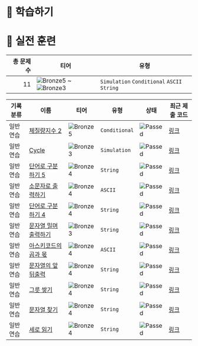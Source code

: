 # 📖 학습하기

# 🥇 실전 훈련
|총 문제 수|티어|유형|
|---:|---|---|
|11|![Bronze5][b5] ~ ![Bronze3][b3]|`Simulation` `Conditional` `ASCII` `String`|

|기록분류|이름|티어|유형|상태|최근 제출 코드|
|---|---|---|---|---|---|
|일반 연습|[체질량지수 2](https://www.codetree.ai/training-field/search/problems/bmi-2)|![Bronze5][b5]|`Conditional`|![Passed][passed]|[링크](https://github.com/Devwon-1999/codetree-TILs/blob/main/231231/%EC%B2%B4%EC%A7%88%EB%9F%89%EC%A7%80%EC%88%98%202/bmi-2.py)|
|일반 연습|[Cycle](https://www.codetree.ai/training-field/search/problems/cycle)|![Bronze3][b3]|`Simulation`|![Passed][passed]|[링크](https://github.com/Devwon-1999/codetree-TILs/blob/main/231231/Cycle/cycle.py)|
|일반 연습|[단어로 구분하기 5](https://www.codetree.ai/training-field/search/problems/separate-words-with-words-5)|![Bronze4][b4]|`String`|![Passed][passed]|[링크](https://github.com/Devwon-1999/codetree-TILs/blob/main/231231/%EB%8B%A8%EC%96%B4%EB%A1%9C%20%EA%B5%AC%EB%B6%84%ED%95%98%EA%B8%B0%205/separate-words-with-words-5.py)|
|일반 연습|[소문자로 출력하기](https://www.codetree.ai/training-field/search/problems/print-in-small)|![Bronze4][b4]|`ASCII`|![Passed][passed]|[링크](https://github.com/Devwon-1999/codetree-TILs/blob/main/231231/%EC%86%8C%EB%AC%B8%EC%9E%90%EB%A1%9C%20%EC%B6%9C%EB%A0%A5%ED%95%98%EA%B8%B0/print-in-small.py)|
|일반 연습|[단어로 구분하기 4](https://www.codetree.ai/training-field/search/problems/separate-words-with-words-4)|![Bronze4][b4]|`String`|![Passed][passed]|[링크](https://github.com/Devwon-1999/codetree-TILs/blob/main/231231/%EB%8B%A8%EC%96%B4%EB%A1%9C%20%EA%B5%AC%EB%B6%84%ED%95%98%EA%B8%B0%204/separate-words-with-words-4.py)|
|일반 연습|[문자열 밀며 출력하기](https://www.codetree.ai/training-field/search/problems/push-and-output-string)|![Bronze3][b3]|`String`|![Passed][passed]|[링크](https://github.com/Devwon-1999/codetree-TILs/blob/main/231231/%EB%AC%B8%EC%9E%90%EC%97%B4%20%EB%B0%80%EB%A9%B0%20%EC%B6%9C%EB%A0%A5%ED%95%98%EA%B8%B0/push-and-output-string.py)|
|일반 연습|[아스키코드의 곱과 몫](https://www.codetree.ai/training-field/search/problems/product-and-quotient-of-the-ascii-code)|![Bronze4][b4]|`ASCII`|![Passed][passed]|[링크](https://github.com/Devwon-1999/codetree-TILs/blob/main/231231/%EC%95%84%EC%8A%A4%ED%82%A4%EC%BD%94%EB%93%9C%EC%9D%98%20%EA%B3%B1%EA%B3%BC%20%EB%AA%AB/product-and-quotient-of-the-ascii-code.py)|
|일반 연습|[문자열의 앞뒤출력](https://www.codetree.ai/training-field/search/problems/front-to-rear-output-of-string)|![Bronze4][b4]|`String`|![Passed][passed]|[링크](https://github.com/Devwon-1999/codetree-TILs/blob/main/231231/%EB%AC%B8%EC%9E%90%EC%97%B4%EC%9D%98%20%EC%95%9E%EB%92%A4%EC%B6%9C%EB%A0%A5/front-to-rear-output-of-string.py)|
|일반 연습|[그릇 쌓기](https://www.codetree.ai/training-field/search/problems/dishes)|![Bronze4][b4]|`String`|![Passed][passed]|[링크](https://github.com/Devwon-1999/codetree-TILs/blob/main/231231/%EA%B7%B8%EB%A6%87%20%EC%8C%93%EA%B8%B0/dishes.py)|
|일반 연습|[문자열 찾기](https://www.codetree.ai/training-field/search/problems/search-string)|![Bronze4][b4]|`String`|![Passed][passed]|[링크](https://github.com/Devwon-1999/codetree-TILs/blob/main/231231/%EB%AC%B8%EC%9E%90%EC%97%B4%20%EC%B0%BE%EA%B8%B0/search-string.py)|
|일반 연습|[세로 읽기](https://www.codetree.ai/training-field/search/problems/read-vertical)|![Bronze4][b4]|`String`|![Passed][passed]|[링크](https://github.com/Devwon-1999/codetree-TILs/blob/main/231231/%EC%84%B8%EB%A1%9C%20%EC%9D%BD%EA%B8%B0/read-vertical.py)|










[b5]: https://img.shields.io/badge/Bronze_5-%235D3E31.svg
[b4]: https://img.shields.io/badge/Bronze_4-%235D3E31.svg
[b3]: https://img.shields.io/badge/Bronze_3-%235D3E31.svg
[b2]: https://img.shields.io/badge/Bronze_2-%235D3E31.svg
[b1]: https://img.shields.io/badge/Bronze_1-%235D3E31.svg
[s5]: https://img.shields.io/badge/Silver_5-%23394960.svg
[s4]: https://img.shields.io/badge/Silver_4-%23394960.svg
[s3]: https://img.shields.io/badge/Silver_3-%23394960.svg
[s2]: https://img.shields.io/badge/Silver_2-%23394960.svg
[s1]: https://img.shields.io/badge/Silver_1-%23394960.svg
[g5]: https://img.shields.io/badge/Gold_5-%23FFC433.svg
[g4]: https://img.shields.io/badge/Gold_4-%23FFC433.svg
[g3]: https://img.shields.io/badge/Gold_3-%23FFC433.svg
[g2]: https://img.shields.io/badge/Gold_2-%23FFC433.svg
[g1]: https://img.shields.io/badge/Gold_1-%23FFC433.svg
[p5]: https://img.shields.io/badge/Platinum_5-%2376DDD8.svg
[p4]: https://img.shields.io/badge/Platinum_4-%2376DDD8.svg
[p3]: https://img.shields.io/badge/Platinum_3-%2376DDD8.svg
[p2]: https://img.shields.io/badge/Platinum_2-%2376DDD8.svg
[p1]: https://img.shields.io/badge/Platinum_1-%2376DDD8.svg
[passed]: https://img.shields.io/badge/Passed-%23009D27.svg
[failed]: https://img.shields.io/badge/Failed-%23D24D57.svg
[easy]: https://img.shields.io/badge/쉬움-%235cb85c.svg?for-the-badge
[medium]: https://img.shields.io/badge/보통-%23FFC433.svg?for-the-badge
[hard]: https://img.shields.io/badge/어려움-%23D24D57.svg?for-the-badge